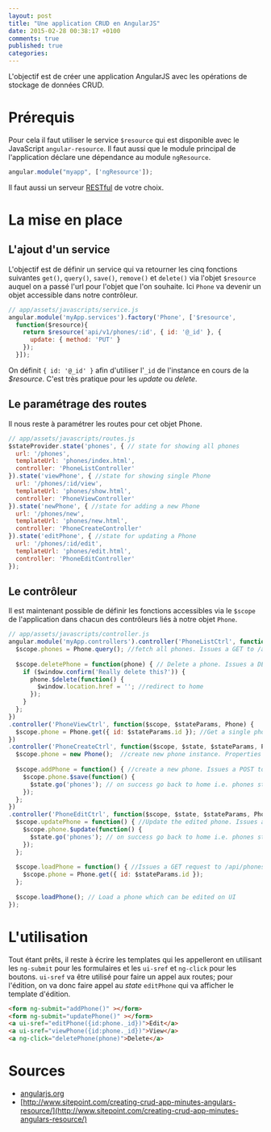 ```yaml
---
layout: post
title: "Une application CRUD en AngularJS"
date: 2015-02-28 00:38:17 +0100
comments: true
published: true
categories: 
---
```


L'objectif est de créer une application AngularJS avec les opérations de stockage de données CRUD.


# Prérequis
Pour cela il faut utiliser le service `$resource` qui est disponible avec le JavaScript `angular-resource`. Il faut aussi que le module principal de l'application déclare une dépendance au module `ngResource`.

```javascript
angular.module("myapp", ['ngResource']);
```

Il faut aussi un serveur [RESTful](http://0.0.0.0:4000/blog/2015/02/02/une-api-avec-grape/) de votre choix.

# La mise en place
## L'ajout d'un service
L'objectif est de définir un service qui va retourner les cinq fonctions suivantes `get()`, `query()`, `save()`, `remove()` et `delete()` via l'objet `$resource` auquel on a passé l'url pour l'objet que l'on souhaite. Ici `Phone` va devenir un objet accessible dans notre contrôleur.

```javascript
// app/assets/javascripts/service.js
angular.module('myApp.services').factory('Phone', ['$resource',
  function($resource){
    return $resource('api/v1/phones/:id', { id: '@_id' }, {
      update: { method: 'PUT' }
    });
  }]);
```

On définit `{ id: '@_id' }` afin d'utiliser l'`_id` de l'instance en cours de la *$resource*. C'est très pratique pour les *update* ou *delete*.

## Le paramétrage des routes
Il nous reste à paramétrer les routes pour cet objet Phone.
```javascript
// app/assets/javascripts/routes.js
$stateProvider.state('phones', { // state for showing all phones
  url: '/phones',
  templateUrl: 'phones/index.html',
  controller: 'PhoneListController'
}).state('viewPhone', { //state for showing single Phone
  url: '/phones/:id/view',
  templateUrl: 'phones/show.html',
  controller: 'PhoneViewController'
}).state('newPhone', { //state for adding a new Phone
  url: '/phones/new',
  templateUrl: 'phones/new.html',
  controller: 'PhoneCreateController'
}).state('editPhone', { //state for updating a Phone
  url: '/phones/:id/edit',
  templateUrl: 'phones/edit.html',
  controller: 'PhoneEditController'
});
```

## Le contrôleur
Il est maintenant possible de définir les fonctions accessibles via le `$scope` de l'application dans chacun des contrôleurs liés à notre objet `Phone`.

```javascript
// app/assets/javascripts/controller.js
angular.module('myApp.controllers').controller('PhoneListCtrl', function($scope, $state, $window, Phone) {
  $scope.phones = Phone.query(); //fetch all phones. Issues a GET to /api/phones
 
  $scope.deletePhone = function(phone) { // Delete a phone. Issues a DELETE to /api/phones/:id
    if ($window.confirm('Really delete this?')) {
      phone.$delete(function() {
        $window.location.href = ''; //redirect to home
      });
    }
  };
})
.controller('PhoneViewCtrl', function($scope, $stateParams, Phone) {
  $scope.phone = Phone.get({ id: $stateParams.id }); //Get a single phone.Issues a GET to /api/phones/:id
})
.controller('PhoneCreateCtrl', function($scope, $state, $stateParams, Phone) {
  $scope.phone = new Phone();  //create new phone instance. Properties will be set via ng-model on UI
 
  $scope.addPhone = function() { //create a new phone. Issues a POST to /api/phones
    $scope.phone.$save(function() {
      $state.go('phones'); // on success go back to home i.e. phones state.
    });
  };
})
.controller('PhoneEditCtrl', function($scope, $state, $stateParams, Phone) {
  $scope.updatePhone = function() { //Update the edited phone. Issues a PUT to /api/phones/:id
    $scope.phone.$update(function() {
      $state.go('phones'); // on success go back to home i.e. phones state.
    });
  };
 
  $scope.loadPhone = function() { //Issues a GET request to /api/phones/:id to get a phone to update
    $scope.phone = Phone.get({ id: $stateParams.id });
  };
 
  $scope.loadPhone(); // Load a phone which can be edited on UI
});
```

# L'utilisation
Tout étant prêts, il reste à écrire les templates qui les appelleront en utilisant les `ng-submit` pour les formulaires et les `ui-sref` et `ng-click` pour les boutons. `ui-sref` va être utilisé pour faire un appel aux routes; pour l'édition, on va donc faire appel au *state* `editPhone` qui va afficher le template d'édition.

```html
<form ng-submit="addPhone()" ></form>
<form ng-submit="updatePhone()" ></form>
<a ui-sref="editPhone({id:phone._id})">Edit</a>
<a ui-sref="viewPhone({id:phone._id})">View</a>
<a ng-click="deletePhone(phone)">Delete</a>
```

# Sources
* [angularjs.org](https://docs.angularjs.org/tutorial/step_11)
* [http://www.sitepoint.com/creating-crud-app-minutes-angulars-resource/](http://www.sitepoint.com/creating-crud-app-minutes-angulars-resource/)

